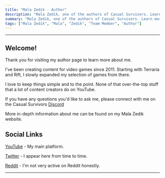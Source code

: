 ```yaml
---
title: "Mala Zedik - Author"
description: "Mala Zedik, one of the authors of Casual Survivors. Learn more about them here!"
summary: "Mala Zedik, one of the authors of Casual Survivors. Learn more about them here!"
tags: ["Mala Zedik", "Mala", "Zedik", "Team Member", "Author"]
---
```

---
## Welcome! 

Thank you for visiting my author page to learn more about me.

I've been creating content for video games since 2011. Starting with Terraria and Rift, I slowly expanded my selection of games from there.

I love to keep things simple and to the point. None of that over-the-top stuff that a lot of content creators do on YouTube. 

If you have any questions you'd like to ask me, please connect with me on the Casual Survivors [Discord](https://discord.gg/ZXp93XsKnN)

More in-depth information about me can be found on my Mala Zedik website.

## Social Links

[YouTube](https://www.youtube.com/MalaZedik) - My main platform.

[Twitter](https://twitter.com/MalaZedik) - I appear here from time to time.

[Reddit](https://www.reddit.com/user/MalaZedik) - I'm not very active on Reddit honestly.

---
